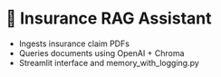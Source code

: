 # 📄 Insurance RAG Assistant

- Ingests insurance claim PDFs  
- Queries documents using OpenAI + Chroma  
- Streamlit interface and memory_with_logging.py  
